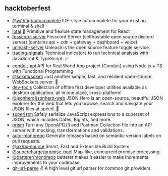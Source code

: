 ## hacktoberfest

- [@withfig/autocomplete](https://github.com/withfig/autocomplete) IDE-style autocomplete for your existing terminal & shell
- [jotai](https://github.com/pmndrs/jotai) 👻 Primitive and flexible state management for React
- [fosscord-server](https://github.com/fosscord/fosscord-server) Fosscord Server (selfhostable open source discord server) (contains api + cdn + gateway + dashboard + voice)
- [unleash-server](https://github.com/Unleash/unleash) Unleash is the open source feature toggle service.
- [trading-signals](https://github.com/bennycode/trading-signals) Technical indicators to run technical analysis with JavaScript & TypeScript. 📈
- [conduit-api](https://github.com/fdaciuk/conduit-api) API for Real World App project (Conduit) using Node.js + TS with Functional Programming
- [@soketi/soketi](https://github.com/soketi/soketi) Just another simple, fast, and resilient open-source WebSockets server. 📣
- [dev-tools](https://github.com/fosslife/devtools-x) Collection of offline first developer utilities available as desktop application. all in one place, cross-platform!
- [@jsonhero/jsonhero-web](https://github.com/triggerdotdev/jsonhero-web) JSON Hero is an open-source, beautiful JSON explorer for the web that lets you browse, search and navigate your JSON files at speed. 🚀
- [superjson](https://github.com/blitz-js/superjson) Safely serialize JavaScript expressions to a superset of JSON, which includes Dates, BigInts, and more.
- [prism](https://github.com/stoplightio/prism) Turn any OpenAPI2/3 and Postman Collection file into an API server with mocking, transformations and validations.
- [auto-monorepo](https://github.com/intuit/auto) Generate releases based on semantic version labels on pull requests.
- [@nx/nx-source](https://github.com/nrwl/nx) Smart, Fast and Extensible Build System
- [@supercharge/promise-pool](https://github.com/supercharge/promise-pool) Map-like, concurrent promise processing
- [@betterer/monorepo](https://github.com/phenomnomnominal/betterer) betterer makes it easier to make incremental improvements to your codebase
- [git-url-parse](https://github.com/IonicaBizau/git-url-parse) :v: A high level git url parser for common git providers.